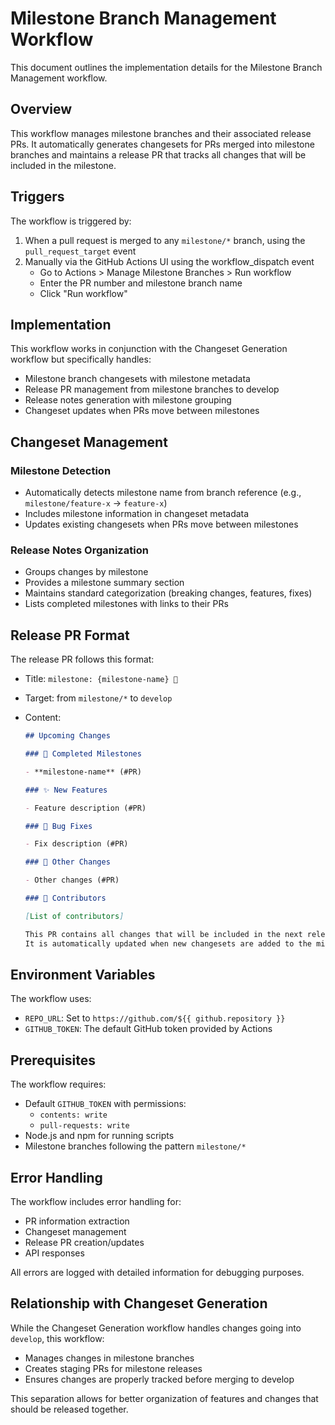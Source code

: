 # Milestone Branch Management Workflow

This document outlines the implementation details for the Milestone Branch Management workflow.

## Overview

This workflow manages milestone branches and their associated release PRs. It automatically generates changesets for PRs merged into milestone branches and maintains a release PR that tracks all changes that will be included in the milestone.

## Triggers

The workflow is triggered by:

1. When a pull request is merged to any `milestone/*` branch, using the `pull_request_target` event
2. Manually via the GitHub Actions UI using the workflow_dispatch event
   - Go to Actions > Manage Milestone Branches > Run workflow
   - Enter the PR number and milestone branch name
   - Click "Run workflow"

## Implementation

This workflow works in conjunction with the Changeset Generation workflow but specifically handles:

- Milestone branch changesets with milestone metadata
- Release PR management from milestone branches to develop
- Release notes generation with milestone grouping
- Changeset updates when PRs move between milestones

## Changeset Management

### Milestone Detection

- Automatically detects milestone name from branch reference (e.g., `milestone/feature-x` → `feature-x`)
- Includes milestone information in changeset metadata
- Updates existing changesets when PRs move between milestones

### Release Notes Organization

- Groups changes by milestone
- Provides a milestone summary section
- Maintains standard categorization (breaking changes, features, fixes)
- Lists completed milestones with links to their PRs

## Release PR Format

The release PR follows this format:

- Title: `milestone: {milestone-name} 🏁`
- Target: from `milestone/*` to `develop`
- Content:

  ```md
  ## Upcoming Changes

  ### 🎯 Completed Milestones

  - **milestone-name** (#PR)

  ### ✨ New Features

  - Feature description (#PR)

  ### 🐛 Bug Fixes

  - Fix description (#PR)

  ### 🔄 Other Changes

  - Other changes (#PR)

  ### 👏 Contributors

  [List of contributors]

  This PR contains all changes that will be included in the next release ({milestone-name}).
  It is automatically updated when new changesets are added to the milestone/\* branch.
  ```

## Environment Variables

The workflow uses:

- `REPO_URL`: Set to `https://github.com/${{ github.repository }}`
- `GITHUB_TOKEN`: The default GitHub token provided by Actions

## Prerequisites

The workflow requires:

- Default `GITHUB_TOKEN` with permissions:
  - `contents: write`
  - `pull-requests: write`
- Node.js and npm for running scripts
- Milestone branches following the pattern `milestone/*`

## Error Handling

The workflow includes error handling for:

- PR information extraction
- Changeset management
- Release PR creation/updates
- API responses

All errors are logged with detailed information for debugging purposes.

## Relationship with Changeset Generation

While the Changeset Generation workflow handles changes going into `develop`, this workflow:

- Manages changes in milestone branches
- Creates staging PRs for milestone releases
- Ensures changes are properly tracked before merging to develop

This separation allows for better organization of features and changes that should be released together.
